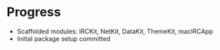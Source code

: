 # Progress

- Scaffolded modules: IRCKit, NetKit, DataKit, ThemeKit, macIRCApp
- Initial package setup committed
